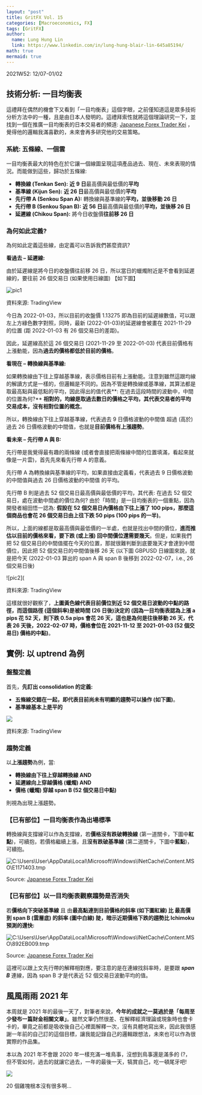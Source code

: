 ```yaml
---
layout: "post"
title: GritFX Vol. 15
categories: [Macroeconomics, FX]
tags: [GritFX]
author:
  name: Lung Hung Lin
  link: https://www.linkedin.com/in/lung-hung-blair-lin-645a85194/
math: true
mermaid: true
---
```


2021W52: 12/07-01/02

## 技術分析: 一目均衡表

這禮拜在偶然的機會下又看到「一目均衡表」這個字眼，之前僅知道這是眾多技術分析方法中的一種，且是由日本人發明的。這禮拜索性就將這個理論研究一下，並找到一個在推廣一目均衡表的日本交易者的頻道: [Japanese Forex Trader Kei](https://www.youtube.com/channel/UCfa5vWovUbQLIoT5eebT-dA) ，覺得他的邏輯我滿喜歡的，未來會再多研究他的交易策略。

### 系統: 五條線、一個雲

一目均衡表最大的特色在於它讓一個線圖呈現這項產品過去、現在、未來表現的情況。而能做到這些，歸功於五條線:

- **轉換線 (Tenkan Sen):** **近** **9 日**最高價與最低價的**平均**
- **基準線 (Kijun Sen):** **近 26 日**最高價與最低價的**平均**
- **先行帶 A (Senkou Span A):** 轉換線與基準線的**平均，並後移動 26 日**
- **先行帶 B (Senkou Span B):** **近 56 日**最高價與最低價的**平均，並後移 26 日**
- **延遲線 (Chikou Span):** 將今日收盤價**往前移 26 日**

### 為何如此定義?

為何如此定義這些線，由定義可以告訴我們甚麼資訊?

**看過去 – 延遲線:**

由於延遲線是將今日的收盤價往前移 26 日，所以當日的蠟燭附近是不會看到延遲線的，要往前 26 個交易日 (如果使用日線圖) 【如下圖】

![pic1](D:\financeprotein_githubpage\test\9.jpg)

資料來源: TradingView

今日為 2022-01-03，所以目前的收盤價 1.13275 即為目前的延遲線數值，可以跟左上方綠色數字對照，同時，最新 (2022-01-03)的延遲線會被畫在 2021-11-29 的位置 (距 2022-01-03 有 26 個交易日的差距)。

因此，延遲線高於這 26 個交易日 (2021-11-29 至 2022-01-03) 代表目前價格有上漲動能，因為**過去的價格都低於目前的價格**。

**看現在 – 轉換線與基準線:**

如果轉換線由下往上穿越基準線，表示價格目前有上漲動能。注意到雖然這跟均線的解讀方式是一樣的，但邏輯是不同的。因為不管是轉換線或基準線，其算法都是取最高點與最低點的平均，因此得出的值代表**: 在過去這段時間的波動中，中間的位置為何?** **相對的，均線是取過去數日的價格之平均，其代表交易者的平均交易成本，沒有相對位置的概念**。

所以，轉換線由下往上穿越基準線，代表過去 9 日價格波動的中間值 超過 (高於) 過去 26 日價格波動的中間值，也就是**目前價格有上漲趨勢**。

**看未來 – 先行帶 A 與 B:**

先行帶是我覺得最有趣的兩條線 (或者會直接把兩條線中間的位置填滿，看起來就像是一片雲)，首先先來看先行帶 A 的意義。

先行帶 A 為轉換線與基準線的平均，如果直接由定義看，代表過去 9 日價格波動的中間值與過去 26 日價格波動的中間值 的平均。

先行帶 B 則是過去 52 個交易日最高價與最低價的平均，其代表: 在過去 52 個交易日，處在波動中間處的價位為何? 由於「時間」是一目均衡表的一個重點，因為開發者細田悟一認為: **假設在 52 個交易日內價格由下往上漲了 100 pips，那麼這個商品也會花 26 個交易日由上往下跌 50 pips (100 pips 的一半)**。

所以，上面的線都是取最高價與最低價的一半處，也就是找出中間的價位，**進而推估以目前的價格來看，要下跌 (或上漲) 回中間價位還需要幾天**。但是，如果我們把 52 個交易日的中間值擺在今天的位置，那就很難判斷到底要幾天才會達到中間價位，因此把 52 個交易日的中間值後移 26 天 (以下圖 GBPUSD 日線圖來說，就是把今天 (2022-01-03 算出的 span A 與 span B 後移到 2022-02-07，i.e., 26 個交易日後)

![pic2](

資料來源: TradingView

這樣就很好觀察了，**上圖黃色線代表目前價位到近 52 個交易日波動的中點的路徑，而這個路徑 (這個斜率)是被時間 (26 日後)決定的 (因為一目均衡表認為上漲 a pips 花 52 天，則下跌 0.5a pips 會花 26 天，這也是為何是往後移動 26 天，代表 26 天後，2022-02-07 時，價格會位在 2021-11-12 至 2021-01-03 (52 個交易日) 價格的中點)**。

## 實例: 以 uptrend  為例

### 盤整定義

首先，**先訂出 consolidation 的定義:** 

- **五條線交錯在一起，即代表目前尚未有明顯的趨勢可以操作 (如下圖)**。
- **基準線基本上是平的**

![](Aspose.Words.aba393d9-4550-4b04-9046-cec34652e646.003.jpeg)

資料來源: TradingView

### 趨勢定義

以**上漲趨勢**為例，當:

- **轉換線由下往上穿越轉換線 AND**
- **延遲線向上穿越價格 (蠟燭) AND**
- **價格 (蠟燭) 穿越 span B (52 個交易日中點)**

則視為出現上漲趨勢。

### 【已有部位】一目均衡表作為出場標準

轉換線與支撐線可以作為支撐線，若**價格沒有跌破轉換線** (第一道關卡，下圖中**紅點**)，可續抱，若價格繼續上漲，且**沒有跌破基準線** (第二道關卡，下圖中**藍點**)，可續抱。

![C:\Users\User\AppData\Local\Microsoft\Windows\INetCache\Content.MSO\E1171403.tmp](Aspose.Words.aba393d9-4550-4b04-9046-cec34652e646.004.png)

Source: [Japanese Forex Trader Kei](https://www.youtube.com/channel/UCfa5vWovUbQLIoT5eebT-dA)

### 【已有部位】以一目均衡表觀察趨勢是否消失 

若**價格向下突破基準線** 且 由**最高點連到目前價格的斜率 (如下圖紅線) 比 最高價到 span B (雲層底) 的斜率 (圖中白線) 陡，暗示近期價格下跌的趨勢比 Ichimoku 預測的還快:**

![C:\Users\User\AppData\Local\Microsoft\Windows\INetCache\Content.MSO\892EB009.tmp](Aspose.Words.aba393d9-4550-4b04-9046-cec34652e646.005.png)

Source: [Japanese Forex Trader Kei](https://www.youtube.com/channel/UCfa5vWovUbQLIoT5eebT-dA)

這裡可以跟上文先行帶的解釋相對應，要注意的是在連線找斜率時，是要跟 ***span B*** 連線，因為 span B 才是代表近 52 個交易日波動平均的值。

## 風風雨雨 2021 年

本周就是 2021 年的最後一天了，對筆者來說，**今年的成就之一莫過於是「每周至少發布一篇財金相關文章」**。雖然文筆仍然很差、在解釋經濟理論或現象時也會卡卡的，畢竟之前都是吸收後自己心裡面解釋一次，沒有具體地寫出來，因此我很感謝一年前的自己訂的這個目標，讓我能記錄自己的邏輯跟想法，未來也可以作為很實際的作品集。

本以為 2021 年不會跟 2020 年一樣充滿一堆鳥事，沒想到鳥事還是滿多的 (?，但不管如何，過去的就讓它過去，一年的最後一天，犒賞自己，吃一頓尾牙吧! 

![](Aspose.Words.aba393d9-4550-4b04-9046-cec34652e646.006.jpeg)

20 個雞塊根本沒有很多啊…

